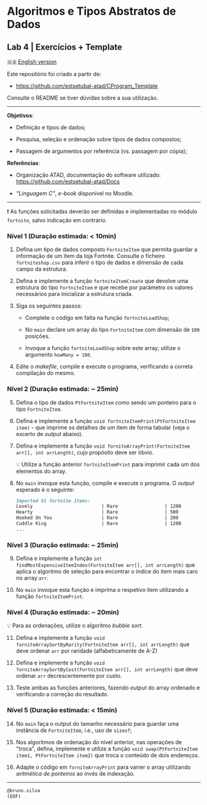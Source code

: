 # Algoritmos e Tipos Abstratos de Dados

## Lab 4 | Exercícios + Template  

:gb: [English version](README_en.md)

Este repositório foi criado a partir de:

- <https://github.com/estsetubal-atad/CProgram_Template> 

Consulte o README se tiver dúvidas sobre a sua utilização.

----

**Objetivos**:

- Definição e tipos de dados;

- Pesquisa, seleção e ordenação sobre tipos de dados compostos;

- Passagem de argumentos por referência (vs. passagem por cópia);

**Referências**:

- Organização ATAD, documentação do software utilizado: <https://github.com/estsetubal-atad/Docs>

- *"Linguagem C"*, *e-book* disponível no Moodle.

---

:exclamation: As funções solicitadas deverão ser definidas e implementadas no módulo `fortnite`, salvo indicação em contrário.

### Nível 1 (Duração estimada: < 10min)

1. Defina um tipo de dados composto `FortniteItem` que permita guardar a informação de um item da loja Fortnite. Consulte o ficheiro `fortniteshop.csv` para inferir o tipo de dados e dimensão de cada campo da estrutura.

2. Defina e implemente a função `fortniteItemCreate` que devolve uma estrutura do tipo `FortniteItem` e que recebe por parâmetro os valores necessários para inicializar a estrutura criada.

3. Siga os seguintes passos:

    - Complete o código em falta na função `fortniteLoadShop`;

    - No `main` declare um array do tipo `FortniteItem` com dimensão de `100` posições.

    - Invoque a função `fortniteLoadShop` sobre este array; utilize o argumento `howMany = 100`.	

4. Edite o *makefile*, compile e execute o programa, verificando a correta compilação do mesmo.

### Nível 2 (Duração estimada: ~ 25min)

5. Defina o tipo de dados `PtFortniteItem` como sendo um ponteiro para o tipo `FortniteItem`.

6. Defina e implemente a função `void fortniteItemPrint(PtFortniteItem item)` - que imprime os detalhes de um item de forma tabular (veja o excerto de *output* abaixo).

7. Defina e implemente a função `void forniteArrayPrint(FortniteItem arr[], int arrLength)`, cujo propósito deve ser óbvio.

    :bulb: Utilize a função anterior `fortniteItemPrint` para imprimir cada um dos elementos do array.

8. No `main` invoque esta função, compile e execute o programa. O *output* esperado é o seguinte:

    ```markdown
    Imported 81 fortnite items: 
    Lovely                         | Rare                 | 1200 
    Hearty                         | Rare                 | 500 
    Hooked On You                  | Rare                 | 200 
    Cuddle King                    | Rare                 | 1200 
    ...
    ```

### Nível 3 (Duração estimada: ~ 25min)

9. Defina e implemente a função `int findMostExpensiveItemIndex(FortniteItem arr[], int arrLength)` que aplica o algoritmo de seleção para encontrar o índice do item mais caro no array `arr`.

10. No `main` invoque esta função e imprima o respetivo item utilizando a função `fortniteItemPrint`.

### Nível 4 (Duração estimada: ~ 20min)

:bulb: Para as ordenações, utilize o algoritmo *bubble sort*.

11. Defina e implemente a função `void forniteArraySortByRarity(FortniteItem arr[], int arrLength)` que deve ordenar `arr` por raridade (alfabeticamente de A-Z)

12. Defina e implemente a função `void forniteArraySortByCost(FortniteItem arr[], int arrLength)` que deve ordenar `arr` decrescentemente por custo.

13. Teste ambas as funções anteriores, fazendo *output* do array ordenado e verificando a correção do resultado.

### Nível 5 (Duração estimada: < 15min)

14. No `main` faça o output do tamanho necessário para guardar uma instância de `FortniteItem`, i.e., uso de `sizeof`;

15. Nos algoritmos de ordenação do nível anterior, nas operações de "troca", defina, implemente e utilize a função `void swap(PtFortniteItem item1, PtFortniteItem item2)` que troca o conteúdo de dois endereços.

16. Adapte o código em `forniteArrayPrint` para varrer o array utilizando *aritmética de ponteiros* ao invés de indexação.

---

```markdown
@bruno.silva
(EOF)
``` 
